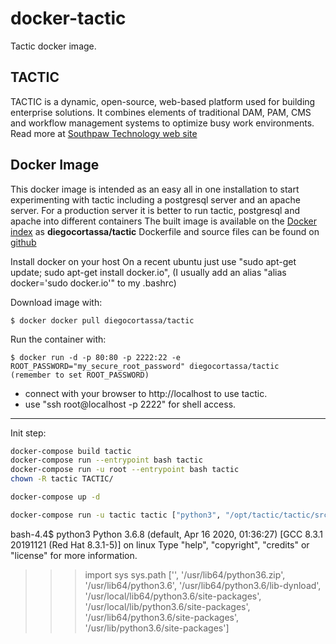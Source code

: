 docker-tactic
=================

Tactic docker image.

TACTIC
------
TACTIC is a dynamic, open-source, web-based platform used for building enterprise solutions. It combines elements of traditional DAM, PAM, CMS and workflow management systems to optimize busy work environments. Read more at [Southpaw Technology web site](http://www.southpawtech.com/tactic/)

Docker Image
------------
This docker image is intended as an easy all in one installation to start experimenting with tactic including a postgresql server and an apache server. For a production server it is better to run tactic, postgresql and apache into different containers
The built image is available on the [Docker index](https://index.docker.io/) as **diegocortassa/tactic**
Dockerfile and source files can be found on [github](https://github.com/diegocortassa/docker-tactic)

Install docker on your host
On a recent ubuntu just use "sudo apt-get update; sudo apt-get install docker.io", (I usually add an alias "alias docker='sudo docker.io'" to my .bashrc)

Download image with:

    $ docker docker pull diegocortassa/tactic

Run the container with:

    $ docker run -d -p 80:80 -p 2222:22 -e ROOT_PASSWORD="my_secure_root_password" diegocortassa/tactic
    (remember to set ROOT_PASSWORD)

- connect with your browser to http://localhost to use tactic.
- use "ssh root@localhost -p 2222" for shell access.

---

Init step:

```bash
docker-compose build tactic
docker-compose run --entrypoint bash tactic
docker-compose run -u root --entrypoint bash tactic
chown -R tactic TACTIC/

docker-compose up -d

docker-compose run -u tactic tactic ["python3", "/opt/tactic/tactic/src/pyasm/search/upgrade/postgresql/bootstrap_load.py"]
```


bash-4.4$ python3
Python 3.6.8 (default, Apr 16 2020, 01:36:27)
[GCC 8.3.1 20191121 (Red Hat 8.3.1-5)] on linux
Type "help", "copyright", "credits" or "license" for more information.
>>> import sys
>>> sys.path
['', '/usr/lib64/python36.zip', '/usr/lib64/python3.6', '/usr/lib64/python3.6/lib-dynload', '/usr/local/lib64/python3.6/site-packages', '/usr/local/lib/python3.6/site-packages', '/usr/lib64/python3.6/site-packages', '/usr/lib/python3.6/site-packages']